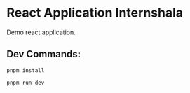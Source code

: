 # React Application Internshala

Demo react application.

## Dev Commands:

`pnpm install`

`pnpm run dev`
